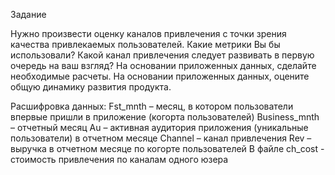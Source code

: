 Задание

Нужно произвести оценку каналов привлечения с точки зрения качества привлекаемых пользователей. 
Какие метрики Вы бы использовали? Какой канал привлечения следует развивать в первую очередь на ваш взгляд? 
На основании приложенных данных, сделайте необходимые расчеты.
На основании приложенных данных, оцените общую динамику развития продукта.

Расшифровка данных: 
Fst_mnth – месяц, в котором пользователи впервые пришли в приложение (когорта пользователей) 
Business_mnth – отчетный месяц 
Au – активная аудитория приложения (уникальные пользователи) в отчетном месяце 
Channel – канал привлечения 
Rev –выручка в отчетном месяце по когорте пользователей 
В файле ch_cost - стоимость привлечения по каналам одного юзера
